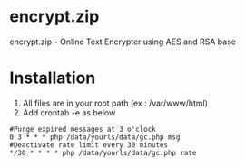 # encrypt.zip
encrypt.zip - Online Text Encrypter using AES and RSA base

# Installation
1. All files are in your root path (ex : /var/www/html)
2. Add crontab -e as below
```
#Purge expired messages at 3 o'clock
0 3 * * * php /data/yourls/data/gc.php msg
#Deactivate rate limit every 30 minutes
*/30 * * * * php /data/yourls/data/gc.php rate
```
